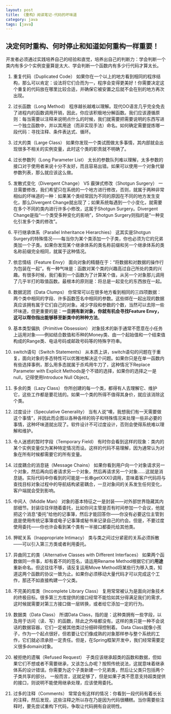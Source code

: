 ```yaml
---
layout: post
title: 《重构》阅读笔记-代码的坏味道
category: java
tags: [java]
---
```


## 决定何时重构、何时停止和知道如何重构一样重要！

开发者必须通过实践培养自己的经验和直觉，培养出自己的判断力：学会判断一个类内有多少个实例变量算是太大、学会判断一个函数内有多少行代码才算太长。

1.  重复代码（Duplicated Code）
    如果你在一个以上的地方看到相同的程序结构，那么可以肯定：设法将它们合而为一，程序会变得更美好！你需要决定这个重复的代码放在哪里比较合适，并确保它被安置之后就不会在别的地方再次出现。

2.  过长函数（Long Method）
    程序越长越难以理解。现代OO语言几乎完全免去了进程内的函数调用开销，因此，你应该积极地分解函数。我们应该遵循原则：每当需要以注释来说明点什么的时候，我们就需要把需要说明的东西写进一个独立函数中，并以其用途（而非实现手法）命名。如何确定需要提炼哪一段代码：寻找注释、条件表达式、循环。

3.  过大的类（Large Class）
    如果你发现一个类试图做太多事情，其内部就会出现很多不相关的实例变量，此时这个类的职责就不明确了。

4.  过长参数列（Long Parameter List）
    太长的参数队列难以理解，太多参数的接口对于使用者来说十分不友好，而且容易出错。如果可以使用一个对象代替参数列表，那么就应该这么做。

5.  发散式变化（Divergent Change） VS 霰弹式修改（Shotgun Surgery）
    一旦需要修改，我们希望只在系统的一个地方进行修改，否则，就属于两种非常相似的坏味道的一种：如果某个类经常因为不同的原因在不同的地方发生变化，那么Divergent Change就出现了；如果系统每遇到一个小变化，就需要在多个不同的类内进行许多小修改，这属于Shotgun Surgery。Divergent Change是指“一个类受多种变化的影响”，Shotgun Surgery则指的是“一种变化引发多个类的修改”。

6.  平行继承体系（Parallel Inheritance Hierarchies）
    这其实是Shotgun Surgery的特殊情况——每当你为某个类添加一个子类，你也必须为它的兄弟类加一个子类。如果你发现某个继承体系的类名称前缀和另一个继承体系的类名称前缀完全相同，就属于这种情况。

7.  依恋情结（Feature Envy）
    面向对象的精髓在于：“将数据和对数据的操作行为包装在一起”。有一种气味是：函数对某个类的兴趣高过自己所处的类的兴趣。有很多时候，我们看到一个函数为了计算某个值，从另一个对象那儿调用了几乎半打的取值函数。最根本的原则是：将总是一起变化的东西放在一起。

8.  数据泥团（Data Clumps）
    你常常可以在很多地方看到相同的三四项数据：两个类中相同的字段、许多函数签名中相同的参数。这些绑在一起出现的数据真应该拥有属于它们自己的对象。减少字段和参数的个数，当然可以去除一些坏味道，但更重要的是：**一旦拥有新对象，你就有机会寻找Feature Envy，这可以帮你指出能够移至新类中的种种方法**。

9.  基本类型偏执（Primitive Obsession）
    对象技术的新手通常不愿意在小任务上运用对象——例如结合数值和币种的Money类、由一个起始值和一个结束值构成的Range类、电话号码或邮政号码等的特殊字符串。

10.  switch语句（Switch Statements）
    从本质上讲，switch语句的问题在于重复，面向对象的多态特性可以优雅地解决这个问题。如果你只是在单一函数内有些选择事例，那么用多态就属于杀鸡用牛刀了，这种情况下Replace Parameter with Explicit Methods是个不错的选择，如果你的选择之一是null，记得使用Introduce Null Object。

11.  多余的类（Lazy Class）
    你所创建的每一个类，都得有人去理解它、维护它，这些工作都是要花钱的。如果一个类的所得不值得其身价，就应该消除这个类。

12.  过度设计（Speculative Generality）
    当有人说“噢，我想我们有一天需要做这个事情”，并因此而企图以各种各样的钩子和特殊情况来处理一些非必要的事情，这种坏味道就出现了。软件设计不可过度设计，否则会使得系统难以理解和维护。

13.  令人迷惑的暂时字段（Temporary Field）
    有时你会看到这样的现象：类内的某个实例变量仅为某种特定情况而设。这样的代码不易理解，因为通常认为对象在所有时候都需要它的所有变量。

14.  过度耦合的消息链（Message Chains）
    如果你看到用户向一个对象请求另一个对象，然后再向后者请求另一个对象，然后再请求另一个对象……这就是消息链。实际代码中你看到的可能是一长串getXXX()调用，意味着客户代码将与查找目标对象过程中的导航结构紧密耦合，一旦对象间的关系发生任何变化，客户端就会受到影响。

15.  中间人（Middle Man）
    对象的基本特征之一是封装——对外部世界隐藏其内部细节。封装往往伴随着委托，比如你问主管是否有时间参加一个会议，他就把这个消息“委托”给他的记事簿，然后才能回答你——你没有必要这位主管到底是使用传统记事簿或电子记事簿或秘书来记录自己的约会。但是，不要过度使用委托——你也许会看到某个类有一半接口都委托给其他类。

16.  狎昵关系（Inappropriate Intimacy）
    类与类之间过分紧密的关系必须拆散——可以引入第三方类或者利用委托。

17.  异曲同工的类（Alternative Classes with Different Interfaces）
    如果两个函数做同一件事，却有着不同的签名，请运用Rename Method根据它们的**用途**重新命名。但这往往不够，请反复运用Move Method将某些行为移入类，知道这两个函数的协议一致为止。如果你必须移动大量代码才可以完成这个工作，那还不如直接构建一个父类。

18.  不完美的库类（Incomplete Library Class）
    复用常常被认为是面向对象技术的终极目标。很多第三方库提供的接口经常不能恰如其分得满足我们的需求，这时候就需要对第三方接口做一层转换，或者给它添加一定的行为。

19.  数据类（Data Class）
    所谓Data Class，指的是：这种类拥有一些字段，以及用于访问（读、写）的函数，除此之外啥都没有。这样的类只是一种不会说话的数据容器，它们一定被其他类过分细碎得控制着。
    Data Class就像小孩子，作为一个起点很好，但若要让它们像成熟的对象那样参与整个系统的工作，它们就必须承担一定责任。但是，在Spring框架开发中，我们经常需要定义很多domain对象。

20.  被拒绝的遗嘱（Refused Request）
    子类应该继承超类的函数和数据，但如果它们不想或者不需要继承，又该怎么办呢？按照传统说法，这就意味着继承体系的设计错误。你需要为这个子类新建一个兄弟类，然后让父类只包括两个子类共享的部分。
    一般而言，这就足够了，但是如果子类不愿意支持超类提供的接口，则说明不能使用继承处理，应该使用委托。

21.  过多的注释（Comments）
    常常会有这样的情况：你看到一段代码有着长长的注释，然后发现，这些注释之所以存在乃是因为代码很糟糕。当你需要些注释时，要先尝试重构下代码，争取让代码拥有自说明性。
